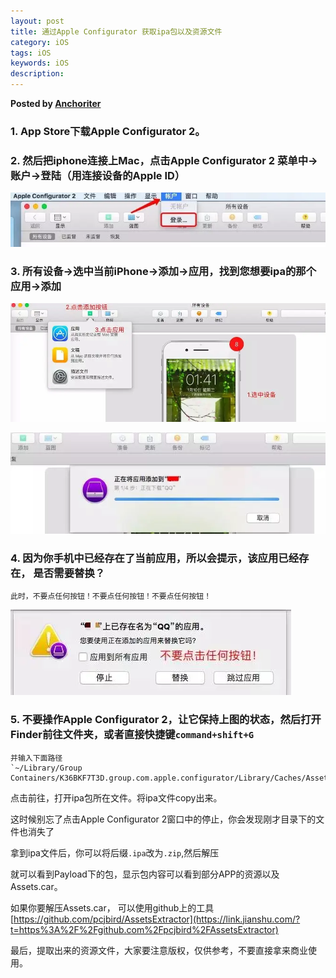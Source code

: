 ```yaml
---  
layout: post  
title: 通过Apple Configurator 获取ipa包以及资源文件 
category: iOS  
tags: iOS  
keywords: iOS  
description: 
---  
```


__Posted by [Anchoriter](https://www.jianshu.com/p/fdb50d303ad6)__  


### 1. App Store下载Apple Configurator 2。
### 2. 然后把iphone连接上Mac，点击Apple Configurator 2 菜单中->账户->登陆（用连接设备的Apple ID）

![](/assets/postAssets/2018/15407924464180.webp)

### 3. 所有设备->选中当前iPhone->添加->应用，找到您想要ipa的那个应用->添加

![](/assets/postAssets/2018/15407924786014.webp)

![](/assets/postAssets/2018/15407925129379.webp)

### 4. 因为你手机中已经存在了当前应用，所以会提示，该应用已经存在， 是否需要替换？
    此时，不要点任何按钮！不要点任何按钮！不要点任何按钮！
  
![](/assets/postAssets/2018/15407925219827.webp)

### 5. 不要操作Apple Configurator 2，让它保持上图的状态，然后打开Finder前往文件夹，或者直接快捷键`command+shift+G`
    并输入下面路径
    `~/Library/Group Containers/K36BKF7T3D.group.com.apple.configurator/Library/Caches/Assets/TemporaryItems/MobileApps/`

点击前往，打开ipa包所在文件。将ipa文件copy出来。

这时候别忘了点击Apple Configurator 2窗口中的停止，你会发现刚才目录下的文件也消失了

拿到ipa文件后，你可以将后缀`.ipa`改为`.zip`,然后解压

就可以看到Payload下的包，显示包内容可以看到部分APP的资源以及Assets.car。

如果你要解压Assets.car， 可以使用github上的工具[https://github.com/pcjbird/AssetsExtractor](https://link.jianshu.com/?t=https%3A%2F%2Fgithub.com%2Fpcjbird%2FAssetsExtractor)

最后，提取出来的资源文件，大家要注意版权，仅供参考，不要直接拿来商业使用。

